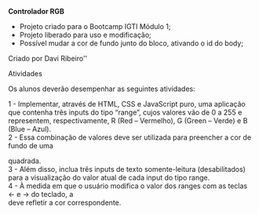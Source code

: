 <strong>Controlador RGB</strong>         

* Projeto criado para o Bootcamp IGTI Módulo 1;
* Projeto liberado para uso e modificação;
* Possível mudar a cor de fundo junto do bloco, ativando o id do body;

Criado por Davi Ribeiro''

Atividades

Os alunos deverão desempenhar as seguintes atividades:

1 - Implementar, através de HTML, CSS e JavaScript puro, uma aplicação que contenha três inputs do tipo “range”, cujos valores vão de 0 a 255 e representem, respectivamente, R (Red – Vermelho), G (Green – Verde) e B (Blue – Azul).</br>
2 - Essa combinação de valores deve ser utilizada para preencher a cor de fundo de uma <div> quadrada.</br>
3 - Além disso, inclua três inputs de texto somente-leitura (desabilitados) para a visualização do valor atual de cada input do tipo range.</br>
4 - À medida em que o usuário modifica o valor dos ranges com as teclas ← e → do teclado, a <div> deve refletir a cor correspondente.
